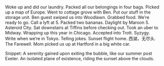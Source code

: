Woke up and did our laundry. Packed all our belongings in four bags. Picked up a map of Europe. Went to cottage grove with Ben. Put our stuff in the storage unit. Ben guest swiped us into Woodlawn. Grabbed food. We’re ready to go. Call a lyft at 5\. Packed two bananas. Daylight by Maroon 5\. Asteroid City. Sat downstairs at Tiffins before checking out. Took an uber to Midway. Wrapping up this year in Chicago. Accepted into Trott. Syzygy. Write when we’re in Tokyo. Telling jokes. Sunset flight home. 西湖，无尽头. The Farewell. Mom picked us up at Hartford in a big white car. 

Snippet: A serenity gained upon exiting the bubble, like our summer post Exeter. An isolated plane of existence, riding the sunset above the clouds.
